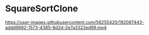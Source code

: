 # SquareSortClone

https://user-images.githubusercontent.com/56255420/192087443-addd9682-1573-4385-8d2d-2e7a3322ed99.mp4

